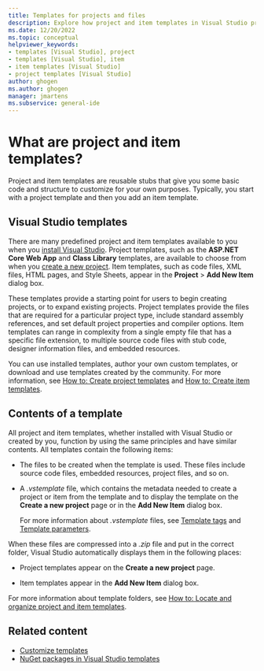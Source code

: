 ```yaml
---
title: Templates for projects and files
description: Explore how project and item templates in Visual Studio provide reusable stubs that give users some basic code and structure.
ms.date: 12/20/2022
ms.topic: conceptual
helpviewer_keywords:
- templates [Visual Studio], project
- templates [Visual Studio], item
- item templates [Visual Studio]
- project templates [Visual Studio]
author: ghogen
ms.author: ghogen
manager: jmartens
ms.subservice: general-ide
---
```

# What are project and item templates?

Project and item templates are reusable stubs that give you some basic code and structure to customize for your own purposes. Typically, you start with a project template and then you add an item template.

## Visual Studio templates

There are many predefined project and item templates available to you when you [install Visual Studio](../install/install-visual-studio.md). Project templates, such as the **ASP.NET Core Web App** and **Class Library** templates, are available to choose from when you [create a new project](create-new-project.md). Item templates, such as code files, XML files, HTML pages, and Style Sheets, appear in the **Project** > **Add New Item** dialog box.

These templates provide a starting point for users to begin creating projects, or to expand existing projects. Project templates provide the files that are required for a particular project type, include standard assembly references, and set default project properties and compiler options. Item templates can range in complexity from a single empty file that has a specific file extension, to multiple source code files with stub code, designer information files, and embedded resources.

You can use installed templates, author your own custom templates, or download and use templates created by the community. For more information, see [How to: Create project templates](how-to-create-project-templates.md) and [How to: Create item templates](how-to-create-item-templates.md).

## Contents of a template

All project and item templates, whether installed with Visual Studio or created by you, function by using the same principles and have similar contents. All templates contain the following items:

- The files to be created when the template is used. These files include source code files, embedded resources, project files, and so on.

- A *.vstemplate* file, which contains the metadata needed to create a project or item from the template and to display the template on the **Create a new project** page or in the **Add New Item** dialog box.

   For more information about *.vstemplate* files, see [Template tags](template-tags.md) and [Template parameters](../ide/template-parameters.md).

When these files are compressed into a *.zip* file and put in the correct folder, Visual Studio automatically displays them in the following places:

- Project templates appear on the **Create a new project** page.

- Item templates appear in the **Add New Item** dialog box.

For more information about template folders, see [How to: Locate and organize project and item templates](how-to-locate-and-organize-project-and-item-templates.md).

## Related content

- [Customize templates](../ide/customizing-project-and-item-templates.md)
- [NuGet packages in Visual Studio templates](/nuget/visual-studio-extensibility/visual-studio-templates)
